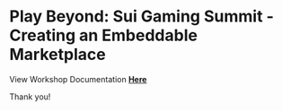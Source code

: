 # Play Beyond: Sui Gaming Summit - Creating an Embeddable Marketplace

View Workshop Documentation **[Here](https://www.notion.so/mirrorworldfun/Play-Beyond-Sui-Gaming-Summit-Creating-an-Embeddable-Marketplace-ea13a7eca7d746269b79f0d1670012f9)**

Thank you!
